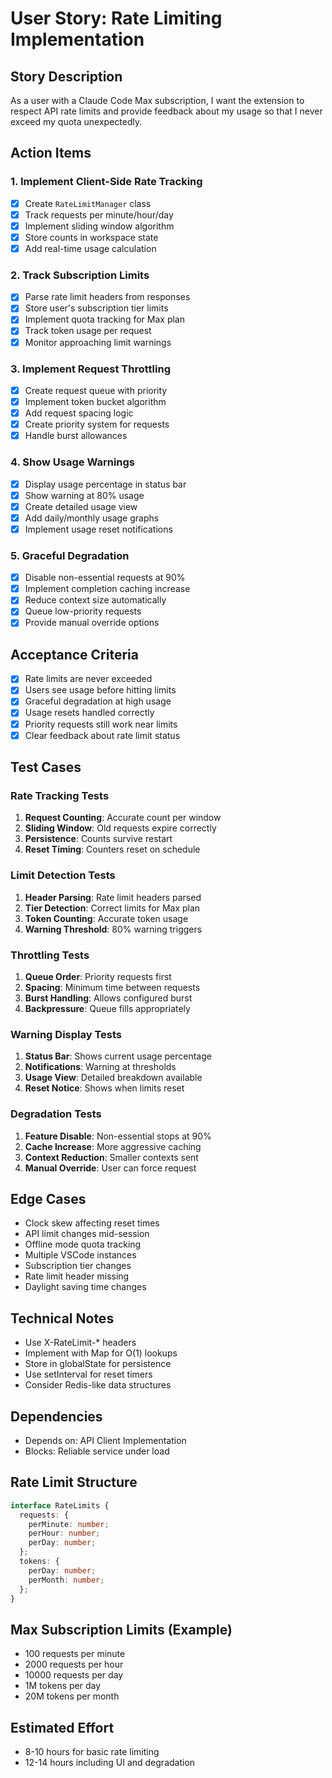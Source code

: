 # User Story: Rate Limiting Implementation

## Story Description

As a user with a Claude Code Max subscription, I want the extension to respect API rate limits and provide feedback about my usage so that I never exceed my quota unexpectedly.

## Action Items

### 1. Implement Client-Side Rate Tracking

- [x] Create `RateLimitManager` class
- [x] Track requests per minute/hour/day
- [x] Implement sliding window algorithm
- [x] Store counts in workspace state
- [x] Add real-time usage calculation

### 2. Track Subscription Limits

- [x] Parse rate limit headers from responses
- [x] Store user's subscription tier limits
- [x] Implement quota tracking for Max plan
- [x] Track token usage per request
- [x] Monitor approaching limit warnings

### 3. Implement Request Throttling

- [x] Create request queue with priority
- [x] Implement token bucket algorithm
- [x] Add request spacing logic
- [x] Create priority system for requests
- [x] Handle burst allowances

### 4. Show Usage Warnings

- [x] Display usage percentage in status bar
- [x] Show warning at 80% usage
- [x] Create detailed usage view
- [x] Add daily/monthly usage graphs
- [x] Implement usage reset notifications

### 5. Graceful Degradation

- [x] Disable non-essential requests at 90%
- [x] Implement completion caching increase
- [x] Reduce context size automatically
- [x] Queue low-priority requests
- [x] Provide manual override options

## Acceptance Criteria

- [x] Rate limits are never exceeded
- [x] Users see usage before hitting limits
- [x] Graceful degradation at high usage
- [x] Usage resets handled correctly
- [x] Priority requests still work near limits
- [x] Clear feedback about rate limit status

## Test Cases

### Rate Tracking Tests

1. **Request Counting**: Accurate count per window
2. **Sliding Window**: Old requests expire correctly
3. **Persistence**: Counts survive restart
4. **Reset Timing**: Counters reset on schedule

### Limit Detection Tests

1. **Header Parsing**: Rate limit headers parsed
2. **Tier Detection**: Correct limits for Max plan
3. **Token Counting**: Accurate token usage
4. **Warning Threshold**: 80% warning triggers

### Throttling Tests

1. **Queue Order**: Priority requests first
2. **Spacing**: Minimum time between requests
3. **Burst Handling**: Allows configured burst
4. **Backpressure**: Queue fills appropriately

### Warning Display Tests

1. **Status Bar**: Shows current usage percentage
2. **Notifications**: Warning at thresholds
3. **Usage View**: Detailed breakdown available
4. **Reset Notice**: Shows when limits reset

### Degradation Tests

1. **Feature Disable**: Non-essential stops at 90%
2. **Cache Increase**: More aggressive caching
3. **Context Reduction**: Smaller contexts sent
4. **Manual Override**: User can force request

## Edge Cases

- Clock skew affecting reset times
- API limit changes mid-session
- Offline mode quota tracking
- Multiple VSCode instances
- Subscription tier changes
- Rate limit header missing
- Daylight saving time changes

## Technical Notes

- Use X-RateLimit-\* headers
- Implement with Map for O(1) lookups
- Store in globalState for persistence
- Use setInterval for reset timers
- Consider Redis-like data structures

## Dependencies

- Depends on: API Client Implementation
- Blocks: Reliable service under load

## Rate Limit Structure

```typescript
interface RateLimits {
  requests: {
    perMinute: number;
    perHour: number;
    perDay: number;
  };
  tokens: {
    perDay: number;
    perMonth: number;
  };
}
```

## Max Subscription Limits (Example)

- 100 requests per minute
- 2000 requests per hour
- 10000 requests per day
- 1M tokens per day
- 20M tokens per month

## Estimated Effort

- 8-10 hours for basic rate limiting
- 12-14 hours including UI and degradation

